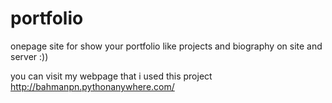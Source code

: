 # portfolio
onepage site for show your portfolio like projects and biography on site and server :))

you can visit my webpage that i used this project
http://bahmanpn.pythonanywhere.com/
